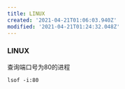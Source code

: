 ```yaml
---
title: LINUX
created: '2021-04-21T01:06:03.940Z'
modified: '2021-04-21T01:24:32.048Z'
---
```


### LINUX

查询端口号为80的进程

```
lsof -i:80
```
